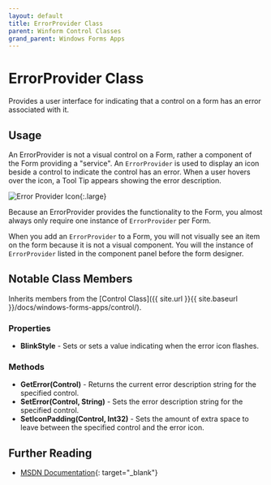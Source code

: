 ```yaml
---
layout: default
title: ErrorProvider Class
parent: Winform Control Classes
grand_parent: Windows Forms Apps
---
```


# ErrorProvider Class

Provides a user interface for indicating that a control on a form has an error associated with it.

## Usage

An ErrorProvider is not a visual control on a Form, rather a component of the Form providing a "service". An `ErrorProvider` is used to display an icon beside a control to indicate the control has an error. When a user hovers over the icon, a Tool Tip appears showing the error description.

![Error Provider Icon](../images/errorprovider.png){:.large}

Because an ErrorProvider provides the functionality to the Form, you almost always only require one instance of `ErrorProvider` per Form.

When you add an `ErrorProvider` to a Form, you will not visually see an item on the form because it is not a visual component. You will the instance of `ErrorProvider` listed in the component panel before the form designer.

## Notable Class Members

Inherits members from the [Control Class]({{ site.url }}{{ site.baseurl }}/docs/windows-forms-apps/control/).

### Properties

* **BlinkStyle** - Sets or sets a value indicating when the error icon flashes.

### Methods

* **GetError(Control)** - Returns the current error description string for the specified control.
* **SetError(Control, String)** - Sets the error description string for the specified control.
* **SetIconPadding(Control, Int32)** - Sets the amount of extra space to leave between the specified control and the error icon.

## Further Reading

* [MSDN Documentation](https://docs.microsoft.com/en-us/dotnet/api/system.windows.forms.errorprovider){: target="_blank"}
